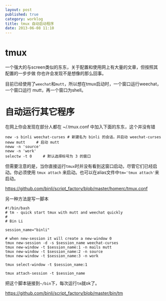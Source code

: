 ```yaml
---
layout: post
published: true
category: worklog
title: tmux 自动启动程序
date: 2013-06-08 11:10
---
```

tmux
===
一个强大的与screen类似的东东，关于配置和使用网上有大量的文章，但按照其配置的一步步做
你也许会发现不是想像的那么回事。

目前已经使用了`weechat`和`mutt`，所以想在tmux启动时，一个窗口运行weechat，一个窗口运行
mutt，再一个窗口为shell。

自动运行其它程序
===

在网上你会发现在部分人都在 ~/.tmux.conf 中加入下面的东东，这个并没有错

    new -s binli weechat-curses # 新建名为 binli 的会话，并启动 weechat-curses
    neww mutt     # 启动 mutt
    neww -n 'source'
    neww -n 'work'
    selectw -t 0     # 默认选择标号为 3 的窗口

但需要注意的是，当你直接运行`tmux`时并没有看到这窗口启动，尽管它们已经启动。你必须使用
`tmux attach` 来启动。也可以在alias文件中`tm='tmux attach'`来启动。

<https://github.com/binli/script_factory/blob/master/homerc/tmux.conf>

另一种方法是写一脚本 

    #!/bin/bash
    # tm - quick start tmux with mutt and weechat quickly
    #
    # Bin Li
    
    session_name="binli"
    
    # when new-session it will create a new-window 0
    tmux new-session -d -s $session_name weechat-curses
    tmux new-window -t $session_name:1 -n mails mutt
    tmux new-window -t $session_name:2 -n source
    tmux new-window -t $session_name:3 -n work
    
    tmux select-window -t $session_name:1
    
    tmux attach-session -t $session_name

把这个脚本链接到`~/bin`下，每次运行`tm`就ok了。

<https://github.com/binli/script_factory/blob/master/bin/tm>
